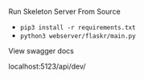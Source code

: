 Run Skeleton Server From Source

- `pip3 install -r requirements.txt`
- `python3 webserver/flaskr/main.py`




View swagger docs

localhost:5123/api/dev/